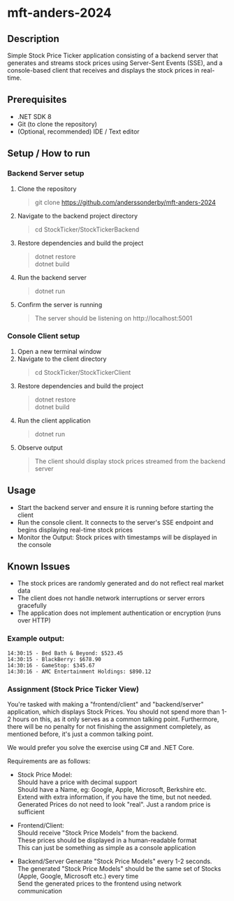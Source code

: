 # mft-anders-2024

## Description
Simple Stock Price Ticker application consisting of a backend server that generates and streams stock prices using Server-Sent Events (SSE), and a console-based client that receives and displays the stock prices in real-time.

## Prerequisites
- .NET SDK 8
- Git (to clone the repository)
- (Optional, recommended) IDE / Text editor

## Setup / How to run
### Backend Server setup
1. Clone the repository
    > git clone https://github.com/anderssonderby/mft-anders-2024
2. Navigate to the backend project directory
    > cd StockTicker/StockTickerBackend
3. Restore dependencies and build the project
    > dotnet restore  
     dotnet build
4. Run the backend server
    > dotnet run
5. Confirm the server is running
    > The server should be listening on http://localhost:5001

### Console Client setup
1. Open a new terminal window
2. Navigate to the client directory
    > cd StockTicker/StockTickerClient
3. Restore dependencies and build the project
   > dotnet restore  
   dotnet build
4. Run the client application
    > dotnet run
5. Observe output
    > The client should display stock prices streamed from the backend server

## Usage
- Start the backend server and ensure it is running before starting the client
- Run the console client. It connects to the server's SSE endpoint and begins displaying real-time stock prices
- Monitor the Output: Stock prices with timestamps will be displayed in the console

## Known Issues
- The stock prices are randomly generated and do not reflect real market data
- The client does not handle network interruptions or server errors gracefully
- The application does not implement authentication or encryption (runs over HTTP)

### Example output:
```
14:30:15 - Bed Bath & Beyond: $523.45
14:30:15 - BlackBerry: $678.90
14:30:16 - GameStop: $345.67
14:30:16 - AMC Entertainment Holdings: $890.12
```

### Assignment (Stock Price Ticker View)

You're tasked with making a "frontend/client" and "backend/server" application, which displays Stock Prices.
You should not spend more than 1-2 hours on this, as it only serves as a common talking point. Furthermore, there will be no penalty for not finishing the assignment completely, as mentioned before, it's just a common talking point.

We would prefer you solve the exercise using C# and .NET Core.

Requirements are as follows:

- Stock Price Model:  
  Should have a price with decimal support  
  Should have a Name, eg: Google, Apple, Microsoft, Berkshire etc.  
  Extend with extra information, if you have the time, but not needed.  
  Generated Prices do not need to look "real". Just a random price is sufficient

- Frontend/Client:  
  Should receive "Stock Price Models" from the backend.  
  These prices should be displayed in a human-readable format  
  This can just be something as simple as a console application

- Backend/Server
  Generate "Stock Price Models" every 1-2 seconds.  
  The generated "Stock Price Models" should be the same set of Stocks (Apple, Google, Microsoft etc.) every time  
  Send the generated prices to the frontend using network communication

